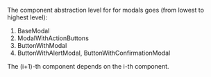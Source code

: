 The component abstraction level for for modals goes (from lowest to highest level):

1. BaseModal
2. ModalWithActionButtons
3. ButtonWithModal
4. ButtonWithAlertModal, ButtonWithConfirmationModal

The (i+1)-th component depends on the i-th component.